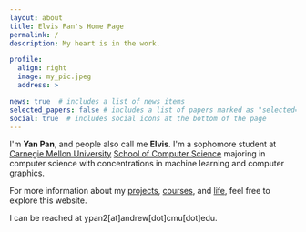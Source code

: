 ```yaml
---
layout: about
title: Elvis Pan's Home Page
permalink: /
description: My heart is in the work.

profile:
  align: right
  image: my_pic.jpeg
  address: >

news: true  # includes a list of news items
selected_papers: false # includes a list of papers marked as "selected={true}"
social: true  # includes social icons at the bottom of the page
---
```


I'm **Yan Pan**, and people also call me **Elvis**.
I'm a sophomore student at [Carnegie Mellon University](https://www.cmu.edu) [School of Computer Science](https://cs.cmu.edu) majoring in computer science with concentrations in machine learning and computer graphics.

For more information about my [projects](https://elvis-pan.github.io/projects/), [courses](https://elvis-pan.github.io/blog/2020/courses/), and [life](https://elvis-pan.github.io/blog/2020/introduction/), feel free to explore this website.

I can be reached at ypan2[at]andrew[dot]cmu[dot]edu.

